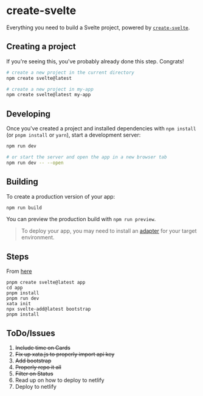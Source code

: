 # create-svelte

Everything you need to build a Svelte project, powered by [`create-svelte`](https://github.com/sveltejs/kit/tree/master/packages/create-svelte).

## Creating a project

If you're seeing this, you've probably already done this step. Congrats!

```bash
# create a new project in the current directory
npm create svelte@latest

# create a new project in my-app
npm create svelte@latest my-app
```

## Developing

Once you've created a project and installed dependencies with `npm install` (or `pnpm install` or `yarn`), start a development server:

```bash
npm run dev

# or start the server and open the app in a new browser tab
npm run dev -- --open
```

## Building

To create a production version of your app:

```bash
npm run build
```

You can preview the production build with `npm run preview`.

> To deploy your app, you may need to install an [adapter](https://kit.svelte.dev/docs/adapters) for your target environment.

## Steps

From [here](https://kit.svelte.dev/docs/creating-a-project)

```shell
pnpm create svelte@latest app
cd app
pnpm install
pnpm run dev
xata init
npx svelte-add@latest bootstrap
pnpm install
```

## ToDo/Issues

1. ~~Include time on Cards~~
1. ~~Fix up xata.js to properly import api key~~
1. ~~Add bootstrap~~
1. ~~Properly repo it all~~
1. ~~Filter on Status~~
1. Read up on how to deploy to netlify
1. Deploy to netlify
